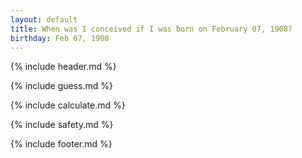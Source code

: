 ```yaml
---
layout: default
title: When was I conceived if I was born on February 07, 1908?
birthday: Feb 07, 1908
---
```


{% include header.md %}

{% include guess.md %}

{% include calculate.md %}

{% include safety.md %}

{% include footer.md %}



